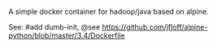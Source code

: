 
A simple docker container for hadoop/java based on alpine.

See:
 #add dumb-init, @see https://github.com/jfloff/alpine-python/blob/master/3.4/Dockerfile
